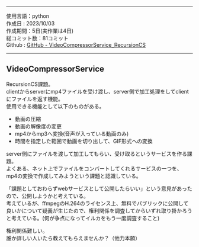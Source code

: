 
---  

使用言語：python  
作成日 : 2023/10/03  
作成期間：5日(実作業は4日)  
総コミット数：81コミット  
Github : [GitHub - VideoCompressorService_RecursionCS](https://github.com/kip2/VideoCompressorService_RecursionCS)  

---  

##  VideoCompressorService  

RecursionCS課題。  
clientからserverにmp4ファイルを受け渡し、server側で加工処理をしてclientにファイルを返す機能。  
使用できる機能として以下のものがある。  
- 動画の圧縮  
- 動画の解像度の変更  
- mp4からmp3へ変換(音声が入っている動画のみ)  
- 時間を指定した範囲で動画を切り出して、GIF形式への変換  

server側にファイルを渡して加工してもらい、受け取るというサービスを作る課題。  
よくある、ネット上でファイルをコンバートしてくれるサービスの一つを、mp4の変換で作成してみようという課題と認識している。  

「課題としておわらずwebサービスとして公開したらいい」という意見があったので、公開しようかと考えている。  
考えているが、ffmpegのH.264のライセンス上、無料でパブリックに公開して良いかについて疑義が生じたので、権利関係を調査してからいずれ取り掛かろうと考えている。(何が争点になってイルカをもう一度調査すること)  

権利関係難しい。  
誰か詳しい人いたら教えてもらえませんか？（他力本願）  

